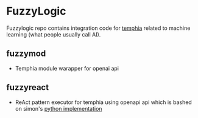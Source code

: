 # FuzzyLogic

Fuzzylogic repo contains integration code for [temphia](http://github.com/temphia/temphia) related to machine learning (what people usually call AI). 

## fuzzymod

- Temphia module warapper for openai api

## fuzzyreact

- ReAct pattern executor for temphia using openapi api which is bashed on simon's [python implementation](https://til.simonwillison.net/llms/python-react-pattern)
